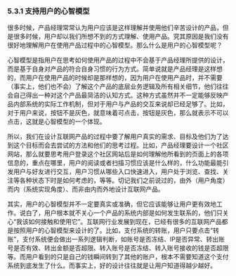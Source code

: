 ### 5.3.1 支持用户的心智模型

很多时候，产品经理常常认为用户应该是这样理解并使用他们辛苦设计的产品，但是很多时候，用户却以我们所想不到的方式理解、使用产品。究其原因是我们没有很好地理解用户在使用产品过程中的心智模型。那么什么是用户的心智模型呢？

心智模型是指用户在思考如何使用产品的过程中不会基于产品经理所提供的设计，而是基于自身对产品的符合自身习惯的行为方式。简单说就是产品经理是这样想的，而用户在使用产品的时候却是那样想的，因为用户在使用产品时，并不需要（事实上，他们也不会）了解这个产品的底层业务逻辑及所有相关细节，他们往往会自己得出一种对这个产品最简洁的认知方式。这种方式虽然并不一定能够反映产品内部系统的实际工作机制，但对于用户与产品的交互来说却已经足够了。比如，对于用户来说，按钮不是灰色，就意味着可点击，按钮是灰色，那么就表示不可以点击，这就是心智模型的一个体现。

所以，我们在设计互联网产品的过程中要了解用户真实的需求、目标及他们为了达到这个目标而会去尝试的方法和他们的思考过程。比如，产品经理要设计一个社区网站，那么就要思考用户登录这个社区网站后是如何理解他所看到的页面上的各项信息的，重点在哪里，用户的阅读或者扫描习惯应该是什么样的，什么功能最能引发用户与好友进行交互，用户习惯从哪些入口快速进入，用户处于浏览、查找、关注等各种状态下时是如何考虑的，等等。切记我们之前说过的，由外（用户角度）而内（系统实现角度）、而非由内而外地设计互联网产品。

其实，用户的心智模型并不一定要真实或准确，但它应该能够让用户更有效地工作。说白了，用户根本就不关心一个产品的系统内部是如何发生联系的，他们只关心“我该如何接触和使用它”。互联网行业发展到现在，已经有很多的互联网产品都是按照用户的心智模型来设计的了。比如，支付系统的转账，用户只要点击“转账”，支付系统便会做出一系列逻辑判断，如账号是否冻结、IP是否异常、转出账号是否有效、转出金额是否超限、转入账号是否冻结、转入账号接收的钱是否超限等。而用户看到的只是自己的钱瞬间转到了其他的账户，根本不需要知道这个支付系统到底发生了什么。而事实上，好的设计往往就是让用户知道得越少越好。
